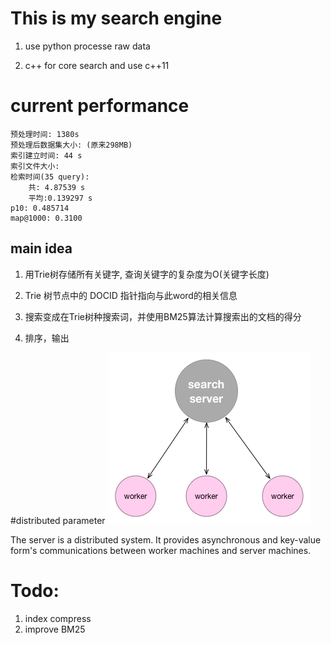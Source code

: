 # This is my search engine

1. use python processe raw data

2. c++ for core search and use c++11

# current performance

	预处理时间: 1380s
	预处理后数据集大小: (原来298MB)
	索引建立时间: 44 s
	索引文件大小:
	检索时间(35 query):
		共: 4.87539 s
		平均:0.139297 s
	p10: 0.485714
	map@1000: 0.3100
	
## main idea
1. 用Trie树存储所有关键字, 查询关键字的复杂度为O(关键字长度)

2. Trie 树节点中的 DOCID 指针指向与此word的相关信息

3. 搜索变成在Trie树种搜索词，并使用BM25算法计算搜索出的文档的得分

4. 排序，输出

#distributed parameter
<img src="data/server.bmp">

The server is a distributed system. It provides asynchronous and key-value form's communications between worker machines and server machines.


# Todo:
1. index compress
2. improve BM25